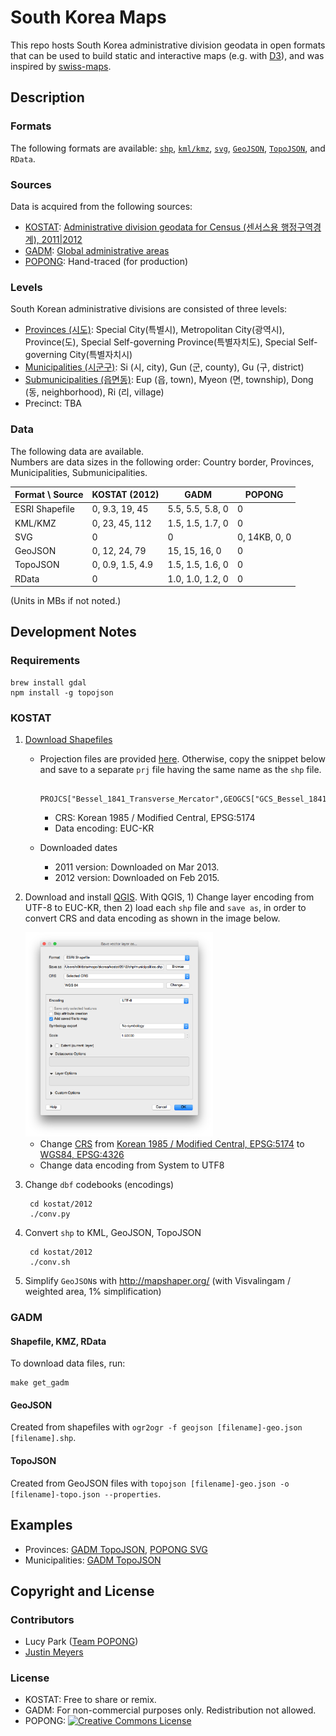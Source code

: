 South Korea Maps
================

This repo hosts South Korea administrative division geodata in open formats that can be used to build static and interactive maps (e.g. with [D3](http://d3js.org)), and was inspired by [swiss-maps](https://github.com/interactivethings/swiss-maps).


## Description
### Formats
The following formats are available: 
[`shp`](http://en.wikipedia.org/wiki/Shapefile),
[`kml/kmz`](http://en.wikipedia.org/wiki/Keyhole_Markup_Language),
[`svg`](http://en.wikipedia.org/wiki/Scalable_Vector_Graphics), 
[`GeoJSON`](http://geojson.org),
[`TopoJSON`](http://github.com/mbostock/topojson), 
and `RData`.

### Sources 
Data is acquired from the following sources:

- [KOSTAT](http://kostat.go.kr): [Administrative division geodata for Census (센서스용 행정구역경계), 2011|2012](http://sgis.kostat.go.kr/statbd/statbd_03.vw)
- [GADM](http://www.gadm.org): [Global administrative areas](http://www.gadm.org/country)
- [POPONG](http://popong.com): Hand-traced (for production)

### Levels
South Korean administrative divisions are consisted of three levels:

- [Provinces (시도)](http://en.wikipedia.org/wiki/Administrative_divisions_of_South_Korea#Provincial_level_divisions): Special City(특별시), Metropolitan City(광역시), Province(도), Special Self-governing Province(특별자치도), Special Self-governing City(특별자치시)
- [Municipalities (시군구)](http://en.wikipedia.org/wiki/Administrative_divisions_of_South_Korea#Municipal_level_divisions): Si (시, city), Gun (군, county), Gu (구, district)
- [Submunicipalities (읍면동)](http://en.wikipedia.org/wiki/Administrative_divisions_of_South_Korea#Submunicipal_level_divisions): Eup (읍, town), Myeon (면, township), Dong (동, neighborhood), Ri (리, village)
- Precinct: TBA

### Data
The following data are available.<br>
Numbers are data sizes in the following order: Country border, Provinces, Municipalities, Submunicipalities.

<table>
<thead>
    <tr>
        <th>Format \ Source</th>
        <th>KOSTAT (2012)</th>
        <th>GADM</th>
        <th>POPONG</th>
    </tr>
</thead>
<tbody>
    <tr>
        <td>ESRI Shapefile</td>
        <td>0, 9.3, 19, 45</td>
        <td>5.5, 5.5, 5.8, 0</td>
        <td>0</td>
    </tr>
    <tr>
        <td>KML/KMZ</td>
        <td>0, 23, 45, 112</td>
        <td>1.5, 1.5, 1.7, 0</td>
        <td>0</td>
    </tr>
    <tr>
        <td>SVG</td>
        <td>0</td>
        <td>0</td>
        <td>0, 14KB, 0, 0</td>
    </tr>
    <tr>
        <td>GeoJSON</td>
        <td>0, 12, 24, 79</td>
        <td>15, 15, 16, 0</td>
        <td>0</td>
    </tr>
    <tr>
        <td>TopoJSON</td>
        <td>0, 0.9, 1.5, 4.9</td>
        <td>1.5, 1.5, 1.6, 0</td>
        <td>0</td>
    </tr>
    <tr>
        <td>RData</td>
        <td>0</td>
        <td>1.0, 1.0, 1.2, 0</td>
        <td>0</td>
    </tr>
</tbody>
</table>

<p>(Units in MBs if not noted.)</p>

## Development Notes

### Requirements

    brew install gdal
    npm install -g topojson

### KOSTAT
1. [Download Shapefiles](http://sgis.kostat.go.kr/statbd/statbd_03.vw)
    - Projection files are provided [here](http://sgis.kostat.go.kr/contents/support/support_01_closeup.jsp?sgis_board_seq=344&code=N). Otherwise, copy the snippet below and save to a separate `prj` file having the same name as the `shp` file.

            PROJCS["Bessel_1841_Transverse_Mercator",GEOGCS["GCS_Bessel_1841",DATUM["D_Bessel_1841",SPHEROID["Bessel_1841",6377397.155,299.1528128]],PRIMEM["Greenwich",0.0],UNIT["Degree",0.0174532925199433]],PROJECTION["Transverse_Mercator"],PARAMETER["False_Easting",200000.0],PARAMETER["False_Northing",500000.0],PARAMETER["Central_Meridian",127.0028902777778],PARAMETER["Scale_Factor",1.0],PARAMETER["Latitude_Of_Origin",38.0],UNIT["Meter",1.0]]
        - CRS: Korean 1985 / Modified Central, EPSG:5174
        - Data encoding: EUC-KR
    - Downloaded dates

        - 2011 version: Downloaded on Mar 2013.
        - 2012 version: Downloaded on Feb 2015.
1. Download and install [QGIS](http://qgis.org). With QGIS, 1) Change layer encoding from UTF-8 to EUC-KR, then 2) load each `shp` file and `save as`, in order to convert CRS and data encoding as shown in the image below.

    <img src="static/saveas.png" width="300px">

    - Change [CRS](http://en.wikipedia.org/wiki/Coordinate_reference_system) from [Korean 1985 / Modified Central, EPSG:5174](http://epsg.io/5174) to [WGS84, EPSG:4326](http://epsg.io/4326)
    - Change data encoding from System to UTF8

1. Change `dbf` codebooks (encodings)

        cd kostat/2012
        ./conv.py

1. Convert `shp` to KML, GeoJSON, TopoJSON

        cd kostat/2012
        ./conv.sh

1. Simplify `GeoJSON`s with http://mapshaper.org/ (with Visvalingam / weighted area, 1% simplification)


### GADM
#### Shapefile, KMZ, RData
To download data files, run:

    make get_gadm

#### GeoJSON
Created from shapefiles with `ogr2ogr -f geojson [filename]-geo.json [filename].shp`.

#### TopoJSON
Created from GeoJSON files with `topojson [filename]-geo.json -o [filename]-topo.json --properties`.

## Examples
- Provinces: [GADM TopoJSON](http://bl.ocks.org/e9t/5409484), [POPONG SVG](http://bl.ocks.org/e9t/5712545)
- Municipalities: [GADM TopoJSON](http://bl.ocks.org/e9t/5409518)

## Copyright and License
### Contributors
- Lucy Park ([Team POPONG](/teampopong))
- [Justin Meyers](mailto:justinelliotmeyers@gmail.com)

### License
- KOSTAT: Free to share or remix.
- GADM:  For non-commercial purposes only. Redistribution not allowed.
- POPONG: <a rel="license" href="http://creativecommons.org/licenses/by/4.0/"><img alt="Creative Commons License" style="border-width:0" src="http://i.creativecommons.org/l/by/4.0/80x15.png" /></a>

